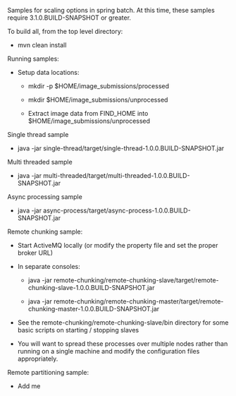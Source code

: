 Samples for scaling options in spring batch. At this time, these samples require 3.1.0.BUILD-SNAPSHOT or greater. 

To build all, from the top level directory:

* mvn clean install

Running samples:

* Setup data locations:

  * mkdir -p $HOME/image_submissions/processed

  * mkdir $HOME/image_submissions/unprocessed

  * Extract image data from FIND_HOME into $HOME/image_submissions/unprocessed

Single thread sample

* java -jar single-thread/target/single-thread-1.0.0.BUILD-SNAPSHOT.jar

Multi threaded sample

* java -jar multi-threaded/target/multi-threaded-1.0.0.BUILD-SNAPSHOT.jar

Async processing sample

* java -jar async-process/target/async-process-1.0.0.BUILD-SNAPSHOT.jar

Remote chunking sample:

* Start ActiveMQ locally (or modify the property file and set the proper broker URL) 

* In separate consoles:

  * java -jar remote-chunking/remote-chunking-slave/target/remote-chunking-slave-1.0.0.BUILD-SNAPSHOT.jar

  * java -jar remote-chunking/remote-chunking-master/target/remote-chunking-master-1.0.0.BUILD-SNAPSHOT.jar

* See the remote-chunking/remote-chunking-slave/bin directory for some basic scripts on starting / stopping slaves

* You will want to spread these processes over multiple nodes rather than running on a single machine and modify the configuration files appropriately.

Remote partitioning sample:

* Add me


